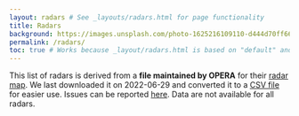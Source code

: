 ```yaml
---
layout: radars # See _layouts/radars.html for page functionality
title: Radars
background: https://images.unsplash.com/photo-1625216109110-d444d70ff665?ixlib=rb-1.2.1&ixid=MnwxMjA3fDB8MHxwaG90by1wYWdlfHx8fGVufDB8fHx8&auto=format&fit=crop&w=2000&q=80
permalink: /radars/
toc: true # Works because _layout/radars.html is based on "default" and titles have ids
---
```


This list of radars is derived from a **file maintained by OPERA** for their [radar map](https://www.eumetnet.eu/wp-content/themes/aeron-child/observations-programme/current-activities/opera/database/OPERA_Database/index.html). We last downloaded it on 2022-06-29 and converted it to a [CSV file](https://raw.githubusercontent.com/enram/aloftdata.eu/main/_data/OPERA_RADARS_DB.csv) for easier use. Issues can be reported [here](https://github.com/enram/data-repository/issues/new). Data are not available for all radars.
